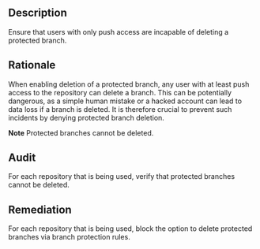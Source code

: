 ## Description

Ensure that users with only push access are incapable of deleting a protected branch.

## Rationale

When enabling deletion of a protected branch, any user with at least push access to the repository can delete a branch. This can be potentially dangerous, as a simple human mistake or a hacked account can lead to data loss if a branch is deleted. It is therefore crucial to prevent such incidents by denying protected branch deletion.

**Note** Protected branches cannot be deleted.

## Audit

For each repository that is being used, verify that protected branches cannot be deleted.

## Remediation

For each repository that is being used, block the option to delete protected branches via branch protection rules.
